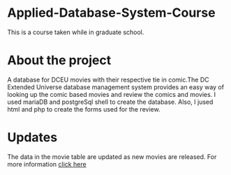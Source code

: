 # Applied-Database-System-Course
This is a course taken while in graduate school.

# About the project
A database for DCEU movies with their respective tie in comic.The DC Extended Universe database management system provides an easy way of looking up the comic based movies and review the comics and movies. I used mariaDB and postgreSql shell to create the database. Also, I jused html and php to create the forms used for the review.

# Updates
The data in the movie table are updated as new movies are released. For more information [click here](https://en.wikipedia.org/wiki/DC_Extended_Universe)

